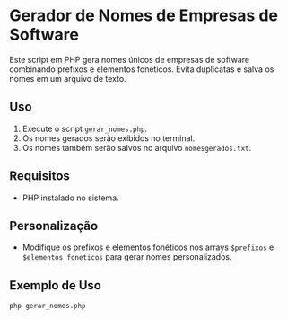# Gerador de Nomes de Empresas de Software

Este script em PHP gera nomes únicos de empresas de software combinando prefixos e elementos fonéticos. Evita duplicatas e salva os nomes em um arquivo de texto.

## Uso

1. Execute o script `gerar_nomes.php`.
2. Os nomes gerados serão exibidos no terminal.
3. Os nomes também serão salvos no arquivo `nomesgerados.txt`.

## Requisitos

- PHP instalado no sistema.

## Personalização

- Modifique os prefixos e elementos fonéticos nos arrays `$prefixos` e `$elementos_foneticos` para gerar nomes personalizados.

## Exemplo de Uso

```bash
php gerar_nomes.php
